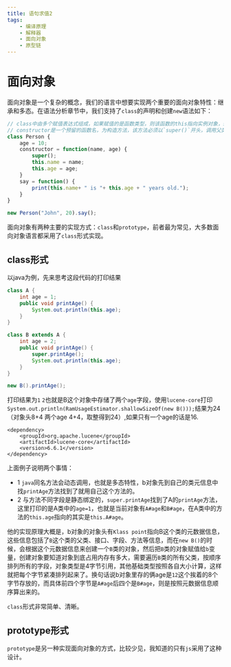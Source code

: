 ```yaml
---
title: 语句求值2
tags:
    - 编译原理
    - 解释器
    - 面向对象
    - 原型链
---
```

# 面向对象
面向对象是一个复杂的概念，我们的语言中想要实现两个重要的面向对象特性：继承和多态。在语法分析章节中，我们支持了`class`的声明和创建`new`语法如下：
```js
// class中由多个赋值表达式组成，如果赋值的是函数类型，则该函数的this指向实例对象，super指向父类
// constructor是一个预留的函数名，为构造方法，该方法必须以`super()`开头，调用父类的构造方法
class Person {
    age = 10;
    constructor = function(name, age) {
        super();
        this.name = name;
        this.age = age;
    }
    say = function() {
        print(this.name+ " is "+ this.age + " years old.");
    }
}

new Person("John", 20).say();
```
面向对象有两种主要的实现方式：`class`和`prototype`，前者最为常见，大多数面向对象语言都采用了`class`形式实现。
## class形式
以java为例，先来思考这段代码的打印结果
```java
class A {
    int age = 1;
    public void printAge() {
        System.out.println(this.age);
    }
}

class B extends A {
    int age = 2;
    public void printAge() {
        super.printAge();
        System.out.println(this.age);
    }
}

new B().printAge();
```
打印结果为`1` `2`也就是B这个对象中存储了两个`age`字段，使用`lucene-core`打印`System.out.println(RamUsageEstimator.shallowSizeOf(new B()));`结果为24（对象头8+4 两个age 4+4，取整得到24）,如果只有一个age的话是16.
```
<dependency>
    <groupId>org.apache.lucene</groupId>
    <artifactId>lucene-core</artifactId>
    <version>6.6.1</version>
</dependency>
```
上面例子说明两个事情：
- 1 `java`同名方法会动态调用，也就是多态特性，b对象先到自己的类元信息中找`printAge`方法找到了就用自己这个方法的。
- 2 与方法不同字段是静态绑定的，`super.printAge`找到了A的`printAge`方法，这里打印的是A类中的`age=1`，也就是当前对象有`A#age`和`B#age`，在A类中的方法的`this.age`指向的其实是`this.A#age`。

他的实现原理大概是，b对象的对象头有`Klass point`指向B这个类的元数据信息，这些信息包括了`B`这个类的父类、接口、字段、方法等信息，而在`new B()`的时候，会根据这个元数据信息来创建一个`B`类的对象，然后把`B`类的对象赋值给`b`变量，创建对象要知道对象到底占用内存有多大，需要遍历`B`类的所有父类，按顺序排列所有的字段，对象类型是4字节引用，其他基础类型按照各自大小计算，这样就把每个字节紧凑排列起来了。换句话说b对象里存的俩age是`12`这个挨着的8个字节存放的，而具体前四个字节是`A#age`后四个是`B#age`，则是按照元数据信息顺序算出来的。

`class`形式非常简单、清晰。

## prototype形式
`prototype`是另一种实现面向对象的方式，比较少见，我知道的只有`js`采用了这种设计。